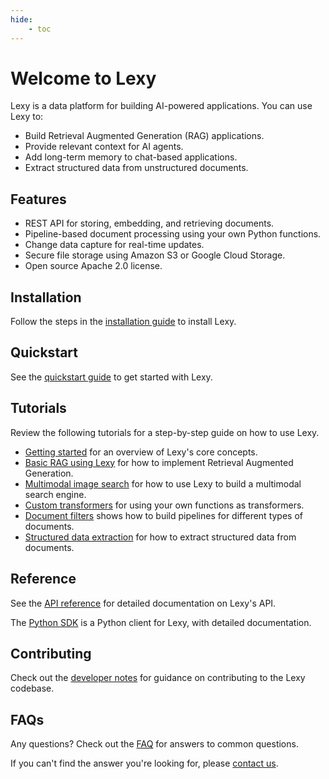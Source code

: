 ```yaml
---
hide:
    - toc
---
```


# Welcome to Lexy

Lexy is a data platform for building AI-powered applications. You can use Lexy to:

- Build Retrieval Augmented Generation (RAG) applications.
- Provide relevant context for AI agents.
- Add long-term memory to chat-based applications.
- Extract structured data from unstructured documents.

## Features

- REST API for storing, embedding, and retrieving documents.
- Pipeline-based document processing using your own Python functions.
- Change data capture for real-time updates.
- Secure file storage using Amazon S3 or Google Cloud Storage.
- Open source Apache 2.0 license.

## Installation

Follow the steps in the [installation guide](installation.md) to install Lexy.

## Quickstart

See the [quickstart guide](quickstart.md) to get started with Lexy.

## Tutorials

Review the following tutorials for a step-by-step guide on how to use Lexy.

- [Getting started](tutorials/index.md) for an overview of Lexy's core concepts.
- [Basic RAG using Lexy](tutorials/basic-rag.md) for how to implement Retrieval Augmented Generation.
- [Multimodal image search](tutorials/multimodal-image-search.md) for how to use Lexy to build a multimodal search engine.
- [Custom transformers](tutorials/custom-transformers.md) for using your own functions as transformers.
- [Document filters](tutorials/document-filters.md) shows how to build pipelines for different types of documents.
- [Structured data extraction](tutorials/structured-data-extraction.md) for how to extract structured data from documents.

## Reference

See the [API reference](reference/rest-api/index.md) for detailed documentation on Lexy's API.

The [Python SDK](reference/lexy_py/client.md) is a Python client for Lexy, with detailed documentation.

## Contributing

Check out the [developer notes](contributing.md) for guidance on contributing to the Lexy codebase.

## FAQs

Any questions? Check out the [FAQ](faq.md) for answers to common questions.

If you can't find the answer you're looking for, please [contact us](mailto:hello@lexy.ai).
